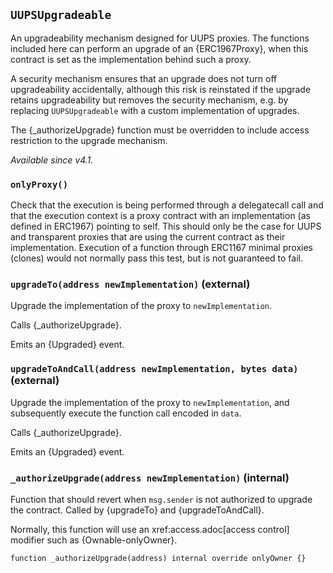 ## `UUPSUpgradeable`



An upgradeability mechanism designed for UUPS proxies. The functions included here can perform an upgrade of an
{ERC1967Proxy}, when this contract is set as the implementation behind such a proxy.

A security mechanism ensures that an upgrade does not turn off upgradeability accidentally, although this risk is
reinstated if the upgrade retains upgradeability but removes the security mechanism, e.g. by replacing
`UUPSUpgradeable` with a custom implementation of upgrades.

The {_authorizeUpgrade} function must be overridden to include access restriction to the upgrade mechanism.

_Available since v4.1._

### `onlyProxy()`



Check that the execution is being performed through a delegatecall call and that the execution context is
a proxy contract with an implementation (as defined in ERC1967) pointing to self. This should only be the case
for UUPS and transparent proxies that are using the current contract as their implementation. Execution of a
function through ERC1167 minimal proxies (clones) would not normally pass this test, but is not guaranteed to
fail.


### `upgradeTo(address newImplementation)` (external)



Upgrade the implementation of the proxy to `newImplementation`.

Calls {_authorizeUpgrade}.

Emits an {Upgraded} event.

### `upgradeToAndCall(address newImplementation, bytes data)` (external)



Upgrade the implementation of the proxy to `newImplementation`, and subsequently execute the function call
encoded in `data`.

Calls {_authorizeUpgrade}.

Emits an {Upgraded} event.

### `_authorizeUpgrade(address newImplementation)` (internal)



Function that should revert when `msg.sender` is not authorized to upgrade the contract. Called by
{upgradeTo} and {upgradeToAndCall}.

Normally, this function will use an xref:access.adoc[access control] modifier such as {Ownable-onlyOwner}.

```solidity
function _authorizeUpgrade(address) internal override onlyOwner {}
```





